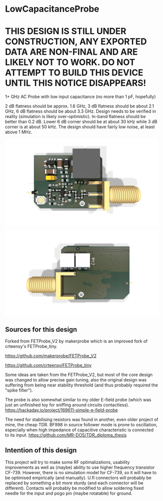 # LowCapacitanceProbe

# THIS DESIGN IS STILL UNDER CONSTRUCTION, ANY EXPORTED DATA ARE NON-FINAL AND ARE LIKELY NOT TO WORK. DO NOT ATTEMPT TO BUILD THIS DEVICE UNTIL THIS NOTICE DISAPPEARS!

1+ GHz AC Probe with low input capacitance (no more than 1 pF, hopefully)

2 dB flatness should be approx. 1.6 GHz, 3 dB flatness should be about 2.1 GHz, 6 dB flatness should be about 3.3 GHz. Design needs to be verified in reality (simulation is likely over-optimistic). In-band flatness should be better than 0.2 dB. Lower 6 dB corner should be at about 30 kHz while 3 dB corner is at about 50 kHz. The design should have fairly low noise, at least above 1 MHz.

![Board image TOP](https://github.com/MR-DOS/LowCapacitanceProbe/raw/main/Exports/Images_render/top.png)

![Board image BOT](https://github.com/MR-DOS/LowCapacitanceProbe/raw/main/Exports/Images_render/bot.png)

## Sources for this design

Forked from FETProbe_V2 by makerprobe which is an improved fork of crteensy's FETProbe_tiny.

https://github.com/makerprobe/FETProbe_V2

https://github.com/crteensy/FETProbe_tiny

Some ideas are taken from the FETProbe_V2, but most of the core design was changed to allow precise gain tuning, also the original design was suffering from being near stability threshold (and thus probably required the "spike filter").

The probe is also somewhat similar to my older E-field probe (which was just an unfinished toy for sniffing around circuits contactless).
https://hackaday.io/project/169611-simple-e-field-probe

The need for stabilising resistors was found in another, even older project of mine, the cheap TDR. BF998 in source follower mode is prone to oscillation, especially when high impedance of capacitive characteristic is connected to its input.
https://github.com/MR-DOS/TDR_diploma_thesis

## Intention of this design

This project will try to make some RF optimalizations, usability improvements as well as (maybe) ability to use higher frequency transistor CF-739. However, there is no simulation model for CF-739, so it will have to be optimised empirically (and manually). U.fl connectors will probably be replaced by something a bit more sturdy (and each connector will be different). Contacts will probably be modified to allow soldering fixed needle for the input and pogo pin (maybe rotatable) for ground.
